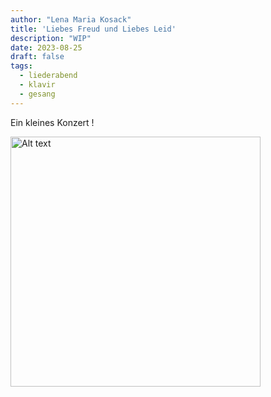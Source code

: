 ```yaml
---
author: "Lena Maria Kosack"
title: 'Liebes Freud und Liebes Leid'
description: "WIP"
date: 2023-08-25
draft: false
tags:
  - liederabend
  - klavir
  - gesang
---
```


Ein kleines Konzert !

<img src="/Lena-Maria-Kosack/images/fyler/Serenadenplakat.jpg" alt="Alt text" style="height: 400px">